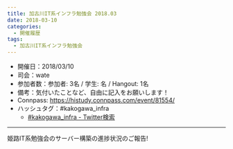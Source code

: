 ```yaml
---
title: 加古川IT系インフラ勉強会 2018.03
date: 2018-03-10
categories:
  - 開催履歴
tags:
  - 加古川IT系インフラ勉強会
---
```


* 開催日：2018/03/10
* 司会：wate
* 参加者数：参加者: 3名 / 学生:  名 / Hangout:  1名
* 備考：気付いたことなど、自由に記入をお願いします！
* Connpass: https://histudy.connpass.com/event/81554/
* ハッシュタグ：#kakogawa_infra
  * [#kakogawa_infra - Twitter検索](https://twitter.com/search?q=%23kakogawa_infra&src=typd)

---

姫路IT系勉強会のサーバー構築の進捗状況のご報告!
